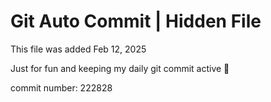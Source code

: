 # Git Auto Commit | Hidden File

This file was added Feb 12, 2025

Just for fun and keeping my daily git commit active 🤪

commit number: 222828
